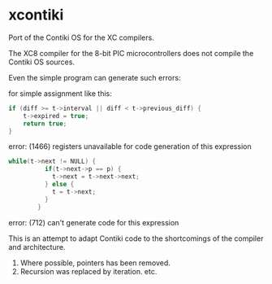 # xcontiki

Port of the Contiki OS for the XC compilers.

The XC8 compiler for the 8-bit PIC microcontrollers does not compile the Contiki OS sources.

Even the simple program can generate such errors:

for simple assignment like this:

```c
if (diff >= t->interval || diff < t->previous_diff) {
    t->expired = true;
    return true;
}
```


error: (1466) registers unavailable for code generation of this expression

```c
while(t->next != NULL) {
          if(t->next->p == p) {
            t->next = t->next->next;
          } else {
            t = t->next;
          }
        }
```

error: (712) can't generate code for this expression




This is an attempt to adapt Contiki code to the shortcomings of the compiler and architecture.

1.  Where possible, pointers has been removed.
2.  Recursion was replaced by iteration.
    etc.
